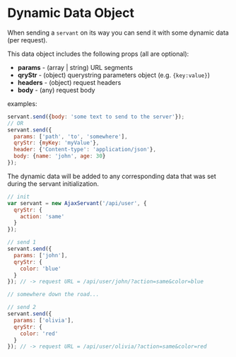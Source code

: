 Dynamic Data Object
===================
When sending a `servant` on its way you can send it with some dynamic data (per request).

This data object includes the following props (all are optional):  
* **params** - (array | string) URL segments
* **qryStr** - (object) querystring parameters object (e.g. `{key:value}`)
* **headers** - (object) request headers
* **body** - (any) request body

examples:  
```js
servant.send({body: 'some text to send to the server'});
// OR
servant.send({
  params: ['path', 'to', 'somewhere'],
  qryStr: {myKey: 'myValue'},
  header: {'Content-type': 'application/json'},
  body: {name: 'john', age: 30}
});
```

The dynamic data will be added to any corresponding data that was set during the servant initialization.
```js
// init
var servant = new AjaxServant('/api/user', {
  qryStr: {
    action: 'same'
  }
});

// send 1
servant.send({
  params: ['john'],
  qryStr: {
    color: 'blue'
  }
}); // -> request URL = /api/user/john/?action=same&color=blue

// somewhere down the road...

// send 2
servant.send({
  params: ['olivia'],
  qryStr: {
    color: 'red'
  }
}); // -> request URL = /api/user/olivia/?action=same&color=red
```

